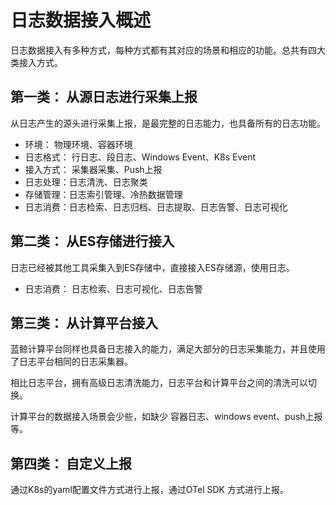 # 日志数据接入概述


日志数据接入有多种方式，每种方式都有其对应的场景和相应的功能。总共有四大类接入方式。


## 第一类： 从源日志进行采集上报

从日志产生的源头进行采集上报，是最完整的日志能力，也具备所有的日志功能。

* 环境： 物理环境、容器环境
* 日志格式： 行日志、段日志、Windows Event、K8s Event
* 接入方式： 采集器采集、Push上报
* 日志处理：日志清洗、日志聚类
* 存储管理：日志索引管理、冷热数据管理
* 日志消费：日志检索、日志归档、日志提取、日志告警、日志可视化


## 第二类： 从ES存储进行接入

日志已经被其他工具采集入到ES存储中，直接接入ES存储源，使用日志。 

* 日志消费： 日志检索、日志可视化、日志告警

## 第三类： 从计算平台接入

蓝鲸计算平台同样也具备日志接入的能力，满足大部分的日志采集能力，并且使用了日志平台相同的日志采集器。

相比日志平台，拥有高级日志清洗能力，日志平台和计算平台之间的清洗可以切换。

计算平台的数据接入场景会少些，如缺少 容器日志、windows event、push上报等。

## 第四类： 自定义上报

通过K8s的yaml配置文件方式进行上报，通过OTel SDK 方式进行上报。 



